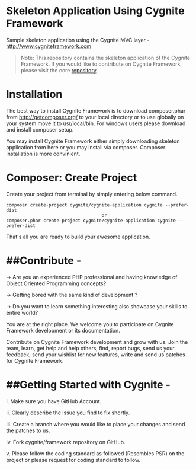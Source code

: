 Skeleton Application Using Cygnite Framework
============================================

Sample skeleton application using the Cygnite MVC layer - http://www.cygniteframework.com

>  Note: This repository contains the skeleton application of the Cygnite Framework. If you would like to contribute 
on Cygnite Framework, please visit the core [repository](https://github.com/cygnite/framework).

Installation
=============
The best way to install Cygnite Framework is to download composer.phar from http://getcomposer.org/ to your local directory or to use globally on your system move it to usr/local/bin. For windows users please download and install composer setup. 

You may install Cygnite Framework either simply downloading skeleton application from here or you may install via composer. Composer installation is more convinient.


Composer: Create Project
============================
Create your project from terminal by simply entering below command.

    composer create-project cygnite/cygnite-application cygnite --prefer-dist
                                        or
    composer.phar create-project cygnite/cygnite-application cygnite --prefer-dist
   
That's all you are ready to build your awesome application. 


##Contribute -
=============

-> Are you an experienced PHP professional and having knowledge of Object Oriented Programming concepts?

-> Getting bored with the same kind of development ?

-> Do you want to learn something interesting also showcase your skills to entire world?

You are at the right place. We welcome you to participate on Cygnite Framework development or its documentation.

Contribute on Cygnite Framework development and grow with us. Join the team, learn, get help and help others, find, report bugs, send us your feedback, send your wishlist for new features, write and send us patches for 
Cygnite Framework.


##Getting Started with Cygnite -
===============================
i.  Make sure you have GitHub Account.

ii. Clearly describe the issue you find to fix shortly.

iii. Create a branch where you would like to place your changes and send the patches to us.

iv.  Fork cygnite/framework repository on GitHub.

v. Please follow the coding standard as followed (Resembles PSR) on the project or please request for coding standard to follow.
